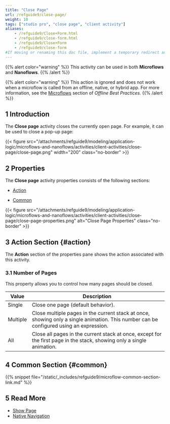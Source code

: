 ```yaml
---
title: "Close Page"
url: /refguide9/close-page/
weight: 10
tags: ["studio pro", "close page", "client activity"]
aliases:
    - /refguide9/Close+Form.html
    - /refguide9/close-form.html
    - /refguide9/Close+Form
    - /refguide9/close-form
#If moving or renaming this doc file, implement a temporary redirect and let the respective team know they should update the URL in the product. See Mapping to Products for more details.
---
```


{{% alert color="warning" %}}
This activity can be used in both **Microflows** and **Nanoflows**.
{{% /alert %}}

{{% alert color="warning" %}}
This action is ignored and does not work when a microflow is called from an offline, native, or hybrid app. For more information, see the [Microflows](/refguide9/mobile/building-efficient-mobile-apps/offlinefirst-data/best-practices/#microflows) section of *Offline Best Practices*.
{{% /alert %}}

## 1 Introduction

The **Close page** activity closes the currently open page. For example, it can be used to close a pop-up page:

{{< figure src="/attachments/refguide9/modeling/application-logic/microflows-and-nanoflows/activities/client-activities/close-page/close-page.png"   width="200"  class="no-border" >}}

## 2 Properties

The **Close page** activity properties consists of the following sections:

* [Action](#action) 

* [Common](#common)  

{{< figure src="/attachments/refguide9/modeling/application-logic/microflows-and-nanoflows/activities/client-activities/close-page/close-page-properties.png" alt="Close Page Properties" class="no-border" >}}

## 3 Action Section {#action}

The **Action** section of the properties pane shows the action associated with this activity.

### 3.1 Number of Pages

This property allows you to control how many pages should be closed.

| Value | Description |
| --- | --- |
| Single | Close one page (default behavior). |
| Multiple | Close multiple pages in the current stack at once, showing only a single animation. This number can be configured using an expression. |
| All | Close all pages in the current stack at once, except for the first page in the stack, showing only a single animation. |

## 4 Common Section {#common}

{{% snippet file="/static/_includes/refguide9/microflow-common-section-link.md" %}}

## 5 Read More

* [Show Page](/refguide9/show-page/)
* [Native Navigation](/refguide9/native-navigation/)
